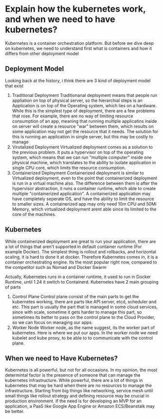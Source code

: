# Explain how the kubernetes work, and when we need to have kubernetes?

Kubernetes is a container orchestration platform. But before we dive deep on kubernetes, we need to understand first what is containers and how it differs from other deployment model

## Deployment Model
Looking back at the history, i think there are 3 kind of deployment model that exist
1. Traditional Deployment 
Traditionanal deployment means that people run appliation on top of physical server, so the hierarchial steps is an Application is on top of the Operating system, which lies on a hardware. While this is the simplest type of deployment, there are a few problems that rose. For example, there are no way of limiting resource consumption of an app, meaning that running multiple applicatins inside on server will create a resource "war" between them, which results on some application may not get the resource that it needs. The solution for this is running an application in single server, but this may be costly to manage
2. Virutalized Deployment
Virtualized deployment comes as a solution to the previous problem. It puts a hypervisor on top of the operating system, which means that we can run "multiple computer" inside one physical machine, which translates to the ability to isolate application in single CPU core, which limits the resource consumption. 
3. Containerized Deployment
Containerized deployment is similar to Virtualized deployment, even to the point that containerized deployment is run in a virtual machine also. The difference between them is after the hypervisor abstraction, it runs a container runtime, which able to create multiple "containerized application". A containerized application may have completely seperate OS, and have the ability to limit the resource to smaller sizes. A containerized app may only need 10m CPU and 50Mi Memory, which virtualized deployment arent able since its limited to the core of the machines. 

## Kubernetes
While containerized deployment are great to run your application, there are a lot of things that aren't supported in default container runtime (For example Docker). The simplest thing is rollout and rollbacks, and horizontal scaling, it is hard to done it at docker. Therefore Kubernetes comes in, it is a container orchestrating engine. Its the most popular right now, compared to the competitor such as Nomad and Docker Swarm

Actually, Kubernetes runs in a container runtime, it used to run in Docker Runtime, until 1.24 it switch to Containerd. Kubernetes have 2 main grouping of parts
1. Control Plane
Control plane consist of the main parts to get the kubernetes working, there are parts like API server, etcd, scheduler and etc. This part is usually the part that is managed in some cloud services, since with scale, sometime it gets harder to manage this part, so sometimes its better to pass on the control plane to the Cloud Provider, so we can focus on managing our apps. 
2. Worker Node
Worker node, as the name suggest, its the worker part of kubernetes. Here is where we put our apps. In the worker node we need kubelet and kube proxy, to be able to to communicate with the control plane.

## When we need to Have Kubernetes?

Kubernetes is all powerful, but not for all occasions. In my opinion, the most determintal factor is the presence of someone that can manage the kubernetes infrastructure. While powerful, there are a lot of things in kubernetes that may be hard when there are no resources to manage the infrastructure. Starting from big things like networking, service mesh until small things like rollout strategy and defining resource may be crucial in production environment. If the need is for developing an MVP for an application, a PaaS like Google App Engine or Amazon ECS/Beanstalk may be better. 
